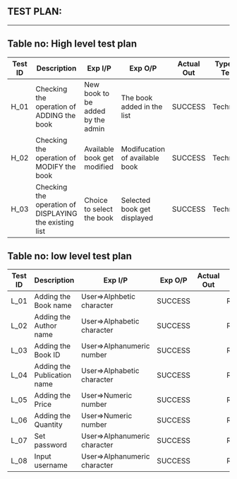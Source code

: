 ## TEST PLAN:
---
## Table no: High level test plan

| **Test ID** | **Description**                                              | **Exp I/P** | **Exp O/P** | **Actual Out** |**Type Of Test**  |    
|-------------|--------------------------------------------------------------|------------|-------------|----------------|------------------|
|  H_01       |Checking the operation of ADDING the book|  New book to be added by the admin |The book added in the list | SUCCESS |Technical  |
|  H_02       |Checking the operation of MODIFY the book| Available book get modified | Modifucation of available book | SUCCESS |Technical |
|  H_03       |Checking the operation of DISPLAYING the existing list |Choice to select the book | Selected book get displayed | SUCCESS |Technical |
## Table no: low level test plan
| **Test ID** | **Description**                                              | **Exp I/P** | **Exp O/P** | **Actual Out** |**Type Of Test**  | 
|-------------|--------------------------------------------------------------|------------|-------------|----------------|------------------|
|  L_01      |Adding the Book name|User=>Alphbetic character | SUCCESS ||REQUIREMENT  |
|  L_02      |Adding the Author name|User=>Alphabetic character | SUCCESS| |REQUIREMENT |
|  L_03      |Adding the Book ID|User=>Alphanumeric number | SUCCESS| |REQUIREMENT  |
|  L_04      |Adding the Publication name|User=>Alphabetic character | SUCCESS ||REQUIREMENT |
|  L_05      |Adding the Price|User=>Numeric number| SUCCESS ||REQUIREMENT  |
|  L_06      |Adding the Quantity|User=>Numeric number| SUCCESS| |REQUIREMENT  |
|  L_07      |Set password|User=>Alphanumeric character| SUCCESS| |REQUIREMENT  |
|  L_08      |Input username|User=>Alphanumeric character| SUCCESS| |REQUIREMENT  |



